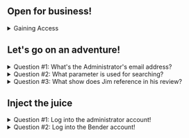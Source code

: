 ## Open for business!

<details> 
  <summary> Gaining Access</summary>
  
  Use either openVPN or the hackbox, start the virtual machine and then enter the IP address into the URL bar at the top of your browser
  
  ![image](https://user-images.githubusercontent.com/66912443/184948233-78f2a0d2-ce02-4d9d-ac17-61d77c622098.png)
</details>

## Let's go on an adventure!

<details> 
  <summary> Question #1: What's the Administrator's email address? </summary>
  
  An administrator has left a review on a product logged in as the admin which exposes what the address is
  
  ![image](https://user-images.githubusercontent.com/66912443/184948637-48d4e7eb-fdf7-4f5a-bbdf-753cf4a78ec0.png)
  
  Answer = admin@juice-sh.op 
</details>

<details> 
  <summary> Question #2: What parameter is used for searching? </summary>
  
  by using the search function (magnifying glass) we can easily expose this parameter
  
  ![image](https://user-images.githubusercontent.com/66912443/184950365-ea52ef96-0cdf-402b-a876-f412842e855a.png)

  ![image](https://user-images.githubusercontent.com/66912443/184949876-ae8f27fd-52f9-4ef1-8305-0f620701e5c0.png)
  
  Once anything has been searched, from the URL bar we can see the effect of the search, exposing the parameter "q" that is used before the input
  
  ![image](https://user-images.githubusercontent.com/66912443/184950178-7598108e-ec73-4ddb-ab66-6164f2da31aa.png)

  Answer = q
</details>

<details> 
  <summary> Question #3: What show does Jim reference in his review? </summary>
   
   By looking around the products you can find "jim@juice-sh.op" left a review on the green smoothie.
   
   ![image](https://user-images.githubusercontent.com/66912443/184951521-d0689dd5-a76c-4f9f-a3b8-4d3fc3ffd71f.png)
   
   A simple google search of "replicator" reveals the answer
   
   ![image](https://user-images.githubusercontent.com/66912443/184951832-f732b23c-b908-41c8-8651-5e8a57b448b5.png)
   
   Answer = star trek
   
</details>

## Inject the juice

<details> 
  <summary> Question #1: Log into the administrator account! </summary>
  
  at this point make sure that intercept is on in burpsuite and if using foxyproxy that the option is set to "Burp"
  
  ![image](https://user-images.githubusercontent.com/66912443/184953030-12b1dcc6-10bd-4aeb-bff9-af4fd9e320c4.png)
  ![image](https://user-images.githubusercontent.com/66912443/184953343-2a97460f-6b6e-47a5-8b86-462183be51b8.png)
  
  Now that Burpsuite is up, navigate to "account" (next to the search bar) and enter in anything into the email and password field 
  
  ![image](https://user-images.githubusercontent.com/66912443/184953840-c30265c7-86ee-4cf1-8002-c40a4e967a5e.png)
  
  It may take a couple of goes of forwarding but back in burpsuite you should see that the email and password is sent off in plaintext to the SQL server which makes it easily susceptible to change.
  
  ![image](https://user-images.githubusercontent.com/66912443/184955212-90e6ac93-072d-4099-9eb1-7aacb6eb2a4e.png)
  
  To exploit this, we change the email parameter to "' or 1=1--".
  
  ![image](https://user-images.githubusercontent.com/66912443/184957695-c2a55d78-5f07-4f71-8f3e-7e2bd745f77d.png)

  The first character, the apostrophe, closes the brackets in the initial SQL query that is sent to the server. This is then followed by a second command in the same syntax: "OR" which using logic gates as an example will output true if either side of its input is true which "1=1" will always be, therefore tricking the system into always making the email valid. Finally, the double dashes at the end indicate the start of the comment meaning everything after this initial code will be ignored or "commented out". 
  
  As no email was given, SQL has defaulted to the top user id "0". In a lot of databases, the first user to be created is usually the administrator, as is the case in this challenge as well thus granting us admin access.
  
  ![image](https://user-images.githubusercontent.com/66912443/184960236-c5f5c13b-4728-465c-9565-20bf15417c98.png)
  
  Ans = 32a5e0f21372bcc1000a6088b93b458e41f0e02a
  
</details>


<details> 
  <summary> Question #2: Log into the Bender account! </summary>
   
  Following the exact same method used to get into the admin account, supplement "' or 1=1--" in the email field with "bender@juice-sh.op'--" instead.
  
  You may have noticed that the apostrophe and double dashes have moved next to each other. As this is an actual email, everything after it is commented out instead as calling back to the previous question, the apostrophe marks the closing of brackets to an SQL query.
  
  ![image](https://user-images.githubusercontent.com/66912443/184964819-9958b99b-ccbd-4ba1-8546-c871cdc1c9cf.png)

  
  Answer = fb364762a3c102b2db932069c0e6b78e738d4066
  
  
  
</details>
